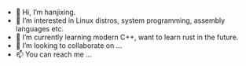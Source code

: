 - 👋 Hi, I’m hanjixing.
- 👀 I’m interested in Linux distros, system programming, assembly languages etc.
- 🌱 I’m currently learning modern C++, want to learn rust in the future.
- 💞️ I’m looking to collaborate on ...
- 📫 You can reach me ...

<!---
hanjixing/hanjixing is a ✨ special ✨ repository because its `README.md` (this file) appears on your GitHub profile.
You can click the Preview link to take a look at your changes.
--->

